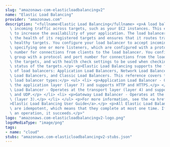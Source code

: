```yaml
---
slug: "amazonaws-com-elasticloadbalancingv2"
name: "Elastic Load Balancing"
provider: "amazonaws.com"
description: "<fullname>Elastic Load Balancing</fullname> <p>A load balancer distributes\
  \ incoming traffic across targets, such as your EC2 instances. This enables you\
  \ to increase the availability of your application. The load balancer also monitors\
  \ the health of its registered targets and ensures that it routes traffic only to\
  \ healthy targets. You configure your load balancer to accept incoming traffic by\
  \ specifying one or more listeners, which are configured with a protocol and port\
  \ number for connections from clients to the load balancer. You configure a target\
  \ group with a protocol and port number for connections from the load balancer to\
  \ the targets, and with health check settings to be used when checking the health\
  \ status of the targets.</p> <p>Elastic Load Balancing supports the following types\
  \ of load balancers: Application Load Balancers, Network Load Balancers, Gateway\
  \ Load Balancers, and Classic Load Balancers. This reference covers the following\
  \ load balancer types:</p> <ul> <li> <p>Application Load Balancer - Operates at\
  \ the application layer (layer 7) and supports HTTP and HTTPS.</p> </li> <li> <p>Network\
  \ Load Balancer - Operates at the transport layer (layer 4) and supports TCP, TLS,\
  \ and UDP.</p> </li> <li> <p>Gateway Load Balancer - Operates at the network layer\
  \ (layer 3).</p> </li> </ul> <p>For more information, see the <a href=\"https://docs.aws.amazon.com/elasticloadbalancing/latest/userguide/\"\
  >Elastic Load Balancing User Guide</a>.</p> <p>All Elastic Load Balancing operations\
  \ are idempotent, which means that they complete at most one time. If you repeat\
  \ an operation, it succeeds.</p>"
logo: "amazonaws.com-elasticloadbalancingv2-logo.png"
logoMediaType: "image/png"
tags:
- name: "cloud"
stubs: "amazonaws.com-elasticloadbalancingv2-stubs.json"
---
```

